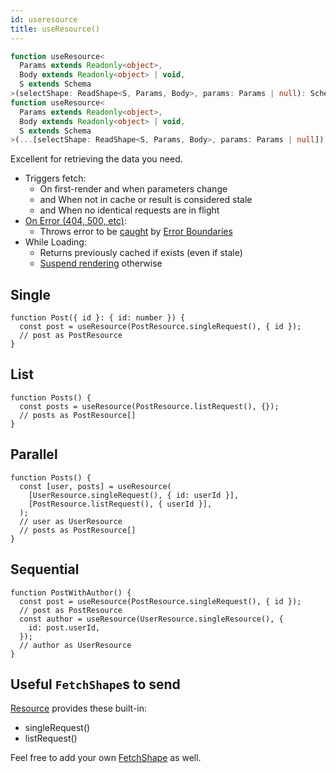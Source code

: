 ```yaml
---
id: useresource
title: useResource()
---
```

```typescript
function useResource<
  Params extends Readonly<object>,
  Body extends Readonly<object> | void,
  S extends Schema
>(selectShape: ReadShape<S, Params, Body>, params: Params | null): SchemaOf<S>;
function useResource<
  Params extends Readonly<object>,
  Body extends Readonly<object> | void,
  S extends Schema
>(...[selectShape: ReadShape<S, Params, Body>, params: Params | null]): SchemaOf<S>[];
```

Excellent for retrieving the data you need.

* Triggers fetch:
  * On first-render and when parameters change
  * and When not in cache or result is considered stale
  * and When no identical requests are in flight
* [On Error (404, 500, etc)](https://www.restapitutorial.com/httpstatuscodes.html):
  * Throws error to be [caught](../guides/network-errors.md) by [Error Boundaries](https://reactjs.org/docs/error-boundaries.html)
* While Loading:
  * Returns previously cached if exists (even if stale)
  * [Suspend rendering](../guides/loading-state.md) otherwise


## Single

```tsx
function Post({ id }: { id: number }) {
  const post = useResource(PostResource.singleRequest(), { id });
  // post as PostResource
}
```

## List

```tsx
function Posts() {
  const posts = useResource(PostResource.listRequest(), {});
  // posts as PostResource[]
}
```

## Parallel

```tsx
function Posts() {
  const [user, posts] = useResource(
    [UserResource.singleRequest(), { id: userId }],
    [PostResource.listRequest(), { userId }],
  );
  // user as UserResource
  // posts as PostResource[]
}
```

## Sequential

```tsx
function PostWithAuthor() {
  const post = useResource(PostResource.singleRequest(), { id });
  // post as PostResource
  const author = useResource(UserResource.singleResource(), {
    id: post.userId,
  });
  // author as UserResource
}
```

## Useful `FetchShape`s to send

[Resource](./Resource.md#provided-and-overridable-methods) provides these built-in:

* singleRequest()
* listRequest()

Feel free to add your own [FetchShape](./FetchShape.md) as well.

